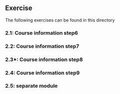 ## Exercise

The following exercises can be found in this directory

### 2.1: Course information step6

### 2.2: Course information step7

### 2.3*: Course information step8

### 2.4: Course information step9

### 2.5: separate module